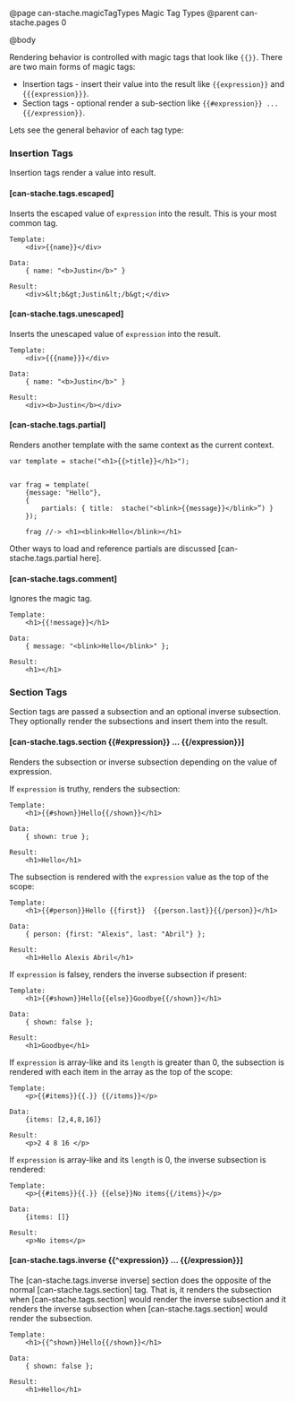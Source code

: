 @page can-stache.magicTagTypes Magic Tag Types
@parent can-stache.pages 0

@body

Rendering behavior is controlled with magic tags that look like `{{}}`.  There
are two main forms of magic tags:

 - Insertion tags - insert their value into the result like `{{expression}}` and `{{{expression}}}`.
 - Section tags - optional render a sub-section like `{{#expression}} ... {{/expression}}`.

Lets see the general behavior of each tag type:

### Insertion Tags

Insertion tags render a value into result.

#### [can-stache.tags.escaped]

Inserts the escaped value of `expression` into the result. This is your most common tag.

```
Template:
	<div>{{name}}</div>

Data:
	{ name: "<b>Justin</b>" }

Result:
	<div>&lt;b&gt;Justin&lt;/b&gt;</div>
```

#### [can-stache.tags.unescaped]

Inserts the unescaped value of `expression` into the result.

```
Template:
	<div>{{{name}}}</div>

Data:
	{ name: "<b>Justin</b>" }

Result:
	<div><b>Justin</b></div>
```

#### [can-stache.tags.partial]

Renders another template with the same context as the current context.

```
var template = stache("<h1>{{>title}}</h1>");


var frag = template(
	{message: "Hello"},
	{
		partials: { title: 	stache("<blink>{{message}}</blink>”) }
	});

	frag //-> <h1><blink>Hello</blink></h1>
```

Other ways to load and reference partials are discussed [can-stache.tags.partial here].

#### [can-stache.tags.comment]

Ignores the magic tag.

```
Template:
	<h1>{{!message}}</h1>

Data:
	{ message: "<blink>Hello</blink>" };

Result:
	<h1></h1>
```

### Section Tags

Section tags are passed a subsection and an optional inverse subsection. They
optionally render the subsections and insert them into the result.

#### [can-stache.tags.section {{#expression}} ... {{/expression}}]

Renders the subsection or inverse subsection depending on the value of expression.

If `expression` is truthy, renders the subsection:

```
Template:
	<h1>{{#shown}}Hello{{/shown}}</h1>

Data:
	{ shown: true };

Result:
	<h1>Hello</h1>
```

The subsection is rendered with the `expression` value as the top of the scope:

```
Template:
	<h1>{{#person}}Hello {{first}}  {{person.last}}{{/person}}</h1>

Data:
	{ person: {first: "Alexis", last: "Abril"} };

Result:
	<h1>Hello Alexis Abril</h1>
```


If `expression` is falsey, renders the inverse subsection if present:

```
Template:
	<h1>{{#shown}}Hello{{else}}Goodbye{{/shown}}</h1>

Data:
	{ shown: false };

Result:
	<h1>Goodbye</h1>
```

If `expression` is array-like and its `length` is greater than 0, the subsection
is rendered with each item in the array as the top of the scope:

```
Template:
	<p>{{#items}}{{.}} {{/items}}</p>

Data:
	{items: [2,4,8,16]}

Result:
	<p>2 4 8 16 </p>
```

If `expression` is array-like and its `length` is 0, the inverse subsection
is rendered:

```
Template:
	<p>{{#items}}{{.}} {{else}}No items{{/items}}</p>

Data:
	{items: []}

Result:
	<p>No items</p>
```

#### [can-stache.tags.inverse {{^expression}} ... {{/expression}}]

The [can-stache.tags.inverse inverse] section does the opposite of the
normal [can-stache.tags.section] tag.  That is, it renders
the subsection when [can-stache.tags.section] would render the inverse subsection
and it renders the inverse subsection when [can-stache.tags.section] would
render the subsection.

```
Template:
	<h1>{{^shown}}Hello{{/shown}}</h1>

Data:
	{ shown: false };

Result:
	<h1>Hello</h1>
```
